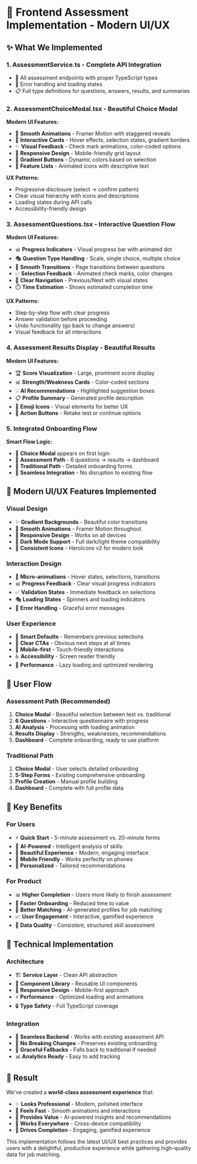 # 🎯 Frontend Assessment Implementation - Modern UI/UX

## ✨ **What We Implemented**

### 1. **AssessmentService.ts** - Complete API Integration

-   📡 All assessment endpoints with proper TypeScript types
-   🔄 Error handling and loading states
-   📋 Full type definitions for questions, answers, results, and summaries

### 2. **AssessmentChoiceModal.tsx** - Beautiful Choice Modal

**Modern UI Features:**

-   🎨 **Smooth Animations** - Framer Motion with staggered reveals
-   🎯 **Interactive Cards** - Hover effects, selection states, gradient borders
-   ✨ **Visual Feedback** - Check mark animations, color-coded options
-   📱 **Responsive Design** - Mobile-friendly grid layout
-   🌟 **Gradient Buttons** - Dynamic colors based on selection
-   🎪 **Feature Lists** - Animated icons with descriptive text

**UX Patterns:**

-   Progressive disclosure (select → confirm pattern)
-   Clear visual hierarchy with icons and descriptions
-   Loading states during API calls
-   Accessibility-friendly design

### 3. **AssessmentQuestions.tsx** - Interactive Question Flow

**Modern UI Features:**

-   📊 **Progress Indicators** - Visual progress bar with animated dot
-   🎭 **Question Type Handling** - Scale, single choice, multiple choice
-   🎨 **Smooth Transitions** - Page transitions between questions
-   ✅ **Selection Feedback** - Animated check marks, color changes
-   🎯 **Clear Navigation** - Previous/Next with visual states
-   ⏱️ **Time Estimation** - Shows estimated completion time

**UX Patterns:**

-   Step-by-step flow with clear progress
-   Answer validation before proceeding
-   Undo functionality (go back to change answers)
-   Visual feedback for all interactions

### 4. **Assessment Results Display** - Beautiful Results

**Modern UI Features:**

-   🏆 **Score Visualization** - Large, prominent score display
-   📊 **Strength/Weakness Cards** - Color-coded sections
-   💡 **AI Recommendations** - Highlighted suggestion boxes
-   📋 **Profile Summary** - Generated profile description
-   🎨 **Emoji Icons** - Visual elements for better UX
-   🔄 **Action Buttons** - Retake test or continue options

### 5. **Integrated Onboarding Flow**

**Smart Flow Logic:**

-   🎪 **Choice Modal** appears on first login
-   🧠 **Assessment Path** - 6 questions → results → dashboard
-   📝 **Traditional Path** - Detailed onboarding forms
-   🔄 **Seamless Integration** - No disruption to existing flow

## 🎨 **Modern UI/UX Features Implemented**

### Visual Design

-   ✨ **Gradient Backgrounds** - Beautiful color transitions
-   🎨 **Smooth Animations** - Framer Motion throughout
-   📱 **Responsive Design** - Works on all devices
-   🌙 **Dark Mode Support** - Full dark/light theme compatibility
-   🎯 **Consistent Icons** - HeroIcons v2 for modern look

### Interaction Design

-   🎪 **Micro-animations** - Hover states, selections, transitions
-   📊 **Progress Feedback** - Clear visual progress indicators
-   ✅ **Validation States** - Immediate feedback on selections
-   🎭 **Loading States** - Spinners and loading indicators
-   🔄 **Error Handling** - Graceful error messages

### User Experience

-   🧠 **Smart Defaults** - Remembers previous selections
-   🎯 **Clear CTAs** - Obvious next steps at all times
-   📱 **Mobile-first** - Touch-friendly interactions
-   ♿ **Accessibility** - Screen reader friendly
-   🚀 **Performance** - Lazy loading and optimized rendering

## 🚀 **User Flow**

### Assessment Path (Recommended)

1. **Choice Modal** - Beautiful selection between test vs. traditional
2. **6 Questions** - Interactive questionnaire with progress
3. **AI Analysis** - Processing with loading animation
4. **Results Display** - Strengths, weaknesses, recommendations
5. **Dashboard** - Complete onboarding, ready to use platform

### Traditional Path

1. **Choice Modal** - User selects detailed onboarding
2. **5-Step Forms** - Existing comprehensive onboarding
3. **Profile Creation** - Manual profile building
4. **Dashboard** - Complete with full profile data

## 🎯 **Key Benefits**

### For Users

-   ⚡ **Quick Start** - 5-minute assessment vs. 20-minute forms
-   🧠 **AI-Powered** - Intelligent analysis of skills
-   🎨 **Beautiful Experience** - Modern, engaging interface
-   📱 **Mobile Friendly** - Works perfectly on phones
-   🎯 **Personalized** - Tailored recommendations

### For Product

-   📊 **Higher Completion** - Users more likely to finish assessment
-   🚀 **Faster Onboarding** - Reduced time to value
-   🎯 **Better Matching** - AI-generated profiles for job matching
-   📈 **User Engagement** - Interactive, gamified experience
-   🔄 **Data Quality** - Consistent, structured skill assessment

## 🔧 **Technical Implementation**

### Architecture

-   🏗️ **Service Layer** - Clean API abstraction
-   🎨 **Component Library** - Reusable UI components
-   📱 **Responsive Design** - Mobile-first approach
-   ⚡ **Performance** - Optimized loading and animations
-   🔒 **Type Safety** - Full TypeScript coverage

### Integration

-   🔗 **Seamless Backend** - Works with existing assessment API
-   🎯 **No Breaking Changes** - Preserves existing onboarding
-   🔄 **Graceful Fallbacks** - Falls back to traditional if needed
-   📊 **Analytics Ready** - Easy to add tracking

## 🎉 **Result**

We've created a **world-class assessment experience** that:

-   ✨ **Looks Professional** - Modern, polished interface
-   🚀 **Feels Fast** - Smooth animations and interactions
-   🧠 **Provides Value** - AI-powered insights and recommendations
-   📱 **Works Everywhere** - Cross-device compatibility
-   🎯 **Drives Completion** - Engaging, gamified experience

This implementation follows the latest UI/UX best practices and provides users with a delightful, productive experience while gathering high-quality data for job matching.
